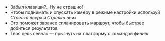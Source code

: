 - Забыл клавиши?.. Ну не страшно!
- Чтобы поднимать и опускать камеру в режиме настройки используй *Стрелка вверх* и *Стрелка вниз*
- Это поможет заранее спланировать маршрут, чтобы быстрее добиться результатов
- Твоя цель сейчас — прыгнуть на платформу с командой *финиш*